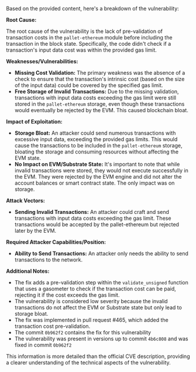 Based on the provided content, here's a breakdown of the vulnerability:

**Root Cause:**

The root cause of the vulnerability is the lack of pre-validation of transaction costs in the `pallet-ethereum` module before including the transaction in the block state. Specifically, the code didn't check if a transaction's input data cost was within the provided gas limit.

**Weaknesses/Vulnerabilities:**

*   **Missing Cost Validation:** The primary weakness was the absence of a check to ensure that the transaction's intrinsic cost (based on the size of the input data) could be covered by the specified gas limit.
*   **Free Storage of Invalid Transactions:** Due to the missing validation, transactions with input data costs exceeding the gas limit were still stored in the `pallet-ethereum` storage, even though these transactions would eventually be rejected by the EVM. This caused blockchain bloat.

**Impact of Exploitation:**

*   **Storage Bloat:** An attacker could send numerous transactions with excessive input data, exceeding the provided gas limits. This would cause the transactions to be included in the `pallet-ethereum` storage, bloating the storage and consuming resources without affecting the EVM state.
*   **No Impact on EVM/Substrate State:** It's important to note that while invalid transactions were stored, they would not execute successfully in the EVM. They were rejected by the EVM engine and did not alter the account balances or smart contract state. The only impact was on storage.

**Attack Vectors:**

*   **Sending Invalid Transactions:** An attacker could craft and send transactions with input data costs exceeding the gas limit. These transactions would be accepted by the pallet-ethereum but rejected later by the EVM.

**Required Attacker Capabilities/Position:**

*   **Ability to Send Transactions:** An attacker only needs the ability to send transactions to the network.

**Additional Notes:**
* The fix adds a pre-validation step within the `validate_unsigned` function that uses a gasometer to check if the transaction cost can be paid, rejecting it if the cost exceeds the gas limit.
* The vulnerability is considered low severity because the invalid transactions do not affect the EVM or Substrate state but only lead to storage bloat.
* The fix was implemented in pull request #465, which added the transaction cost pre-validation.
* The commit `0b962f2` contains the fix for this vulnerability
* The vulnerability was present in versions up to commit `4b6c808` and was fixed in commit `0b962f2`

This information is more detailed than the official CVE description, providing a clearer understanding of the technical aspects of the vulnerability.